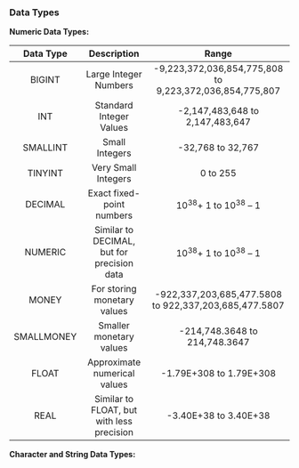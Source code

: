 
### Data Types

**Numeric Data Types:**

| Data Type  |                Description                 |                          Range                          |
| :--------: | :----------------------------------------: | :-----------------------------------------------------: |
|   BIGINT   |           Large Integer Numbers            | -9,223,372,036,854,775,808 to 9,223,372,036,854,775,807 |
|    INT     |          Standard Integer Values           |             -2,147,483,648 to 2,147,483,647             |
|  SMALLINT  |               Small Integers               |                    -32,768 to 32,767                    |
|  TINYINT   |            Very Small Integers             |                        0 to 255                         |
|  DECIMAL   |         Exact fixed-point numbers          |        10<sup>38</sup>+ 1 to 10<sup>38</sup> – 1        |
|  NUMERIC   | Similar to DECIMAL, but for precision data |        10<sup>38</sup>+ 1 to 10<sup>38</sup> – 1        |
|   MONEY    |        For storing monetary values         |  -922,337,203,685,477.5808 to 922,337,203,685,477.5807  |
| SMALLMONEY |          Smaller monetary values           |              -214,748.3648 to 214,748.3647              |
|   FLOAT    |        Approximate numerical values        |                 -1.79E+308 to 1.79E+308                 |
|    REAL    | Similar to FLOAT, but with less precision  |                  -3.40E+38 to 3.40E+38                  |
**Character and String Data Types:**




